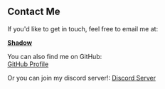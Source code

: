 ## Contact Me

If you'd like to get in touch, feel free to email me at:

**[Shadow](mailto:morrisonconner899@gmail.com)**

You can also find me on GitHub:  
[GitHub Profile](https://github.com/Shadow-ux2)

Or you can join my discord server!:
[Discord Server](https://discord.gg/KeyTNxq9KC)
